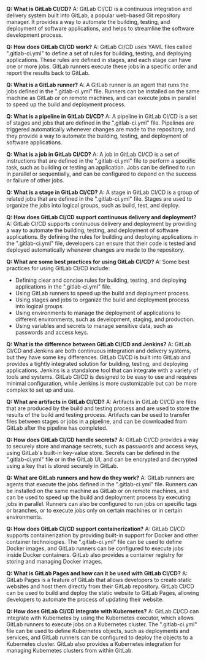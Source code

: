 **Q: What is GitLab CI/CD?**
A: GitLab CI/CD is a continuous integration and delivery system built into GitLab, a popular web-based Git repository manager. It provides a way to automate the building, testing, and deployment of software applications, and helps to streamline the software development process.

**Q: How does GitLab CI/CD work?**
A: GitLab CI/CD uses YAML files called ".gitlab-ci.yml" to define a set of rules for building, testing, and deploying applications. These rules are defined in stages, and each stage can have one or more jobs. GitLab runners execute these jobs in a specific order and report the results back to GitLab.

**Q: What is a GitLab runner?**
A: A GitLab runner is an agent that runs the jobs defined in the ".gitlab-ci.yml" file. Runners can be installed on the same machine as GitLab or on remote machines, and can execute jobs in parallel to speed up the build and deployment process.

**Q: What is a pipeline in GitLab CI/CD?**
A: A pipeline in GitLab CI/CD is a set of stages and jobs that are defined in the ".gitlab-ci.yml" file. Pipelines are triggered automatically whenever changes are made to the repository, and they provide a way to automate the building, testing, and deployment of software applications.

**Q: What is a job in GitLab CI/CD?**
A: A job in GitLab CI/CD is a set of instructions that are defined in the ".gitlab-ci.yml" file to perform a specific task, such as building or testing an application. Jobs can be defined to run in parallel or sequentially, and can be configured to depend on the success or failure of other jobs.

**Q: What is a stage in GitLab CI/CD?**
A: A stage in GitLab CI/CD is a group of related jobs that are defined in the ".gitlab-ci.yml" file. Stages are used to organize the jobs into logical groups, such as build, test, and deploy.

**Q: How does GitLab CI/CD support continuous delivery and deployment?**
A: GitLab CI/CD supports continuous delivery and deployment by providing a way to automate the building, testing, and deployment of software applications. By defining the rules for building and deploying applications in the ".gitlab-ci.yml" file, developers can ensure that their code is tested and deployed automatically whenever changes are made to the repository.

**Q: What are some best practices for using GitLab CI/CD?**
A: Some best practices for using GitLab CI/CD include: 

- Defining clear and concise rules for building, testing, and deploying applications in the ".gitlab-ci.yml" file.
- Using GitLab runners to speed up the build and deployment process.
- Using stages and jobs to organize the build and deployment process into logical groups.
- Using environments to manage the deployment of applications to different environments, such as development, staging, and production.
- Using variables and secrets to manage sensitive data, such as passwords and access keys.

**Q: What is the difference between GitLab CI/CD and Jenkins?**
A: GitLab CI/CD and Jenkins are both continuous integration and delivery systems, but they have some key differences. GitLab CI/CD is built into GitLab and provides a tightly integrated solution for building, testing, and deploying applications. Jenkins is a standalone tool that can integrate with a variety of tools and systems. GitLab CI/CD is designed to be easy to use and requires minimal configuration, while Jenkins is more customizable but can be more complex to set up and use.

**Q: What are artifacts in GitLab CI/CD?**
A: Artifacts in GitLab CI/CD are files that are produced by the build and testing process and are used to store the results of the build and testing process. Artifacts can be used to transfer files between stages or jobs in a pipeline, and can be downloaded from GitLab after the pipeline has completed.

**Q: How does GitLab CI/CD handle secrets?**
A: GitLab CI/CD provides a way to securely store and manage secrets, such as passwords and access keys, using GitLab's built-in key-value store. Secrets can be defined in the ".gitlab-ci.yml" file or in the GitLab UI, and can be encrypted and decrypted using a key that is stored securely in GitLab.

**Q: What are GitLab runners and how do they work?**
A: GitLab runners are agents that execute the jobs defined in the ".gitlab-ci.yml" file. Runners can be installed on the same machine as GitLab or on remote machines, and can be used to speed up the build and deployment process by executing jobs in parallel. Runners can also be configured to run jobs on specific tags or branches, or to execute jobs only on certain machines or in certain environments.

**Q: How does GitLab CI/CD support containerization?**
A: GitLab CI/CD supports containerization by providing built-in support for Docker and other container technologies. The ".gitlab-ci.yml" file can be used to define Docker images, and GitLab runners can be configured to execute jobs inside Docker containers. GitLab also provides a container registry for storing and managing Docker images.

**Q: What is GitLab Pages and how can it be used with GitLab CI/CD?**
A: GitLab Pages is a feature of GitLab that allows developers to create static websites and host them directly from their GitLab repository. GitLab CI/CD can be used to build and deploy the static website to GitLab Pages, allowing developers to automate the process of updating their website.

**Q: How does GitLab CI/CD integrate with Kubernetes?**
A: GitLab CI/CD can integrate with Kubernetes by using the Kubernetes executor, which allows GitLab runners to execute jobs on a Kubernetes cluster. The ".gitlab-ci.yml" file can be used to define Kubernetes objects, such as deployments and services, and GitLab runners can be configured to deploy the objects to a Kubernetes cluster. GitLab also provides a Kubernetes integration for managing Kubernetes clusters from within GitLab.